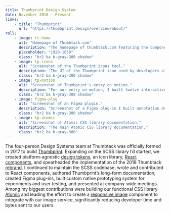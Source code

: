 ```yaml
---
title: Thumbprint Design System
date: November 2016 — Present
links:
    - title: "Thumbprint"
      url: "https://thumbprint.design/overview/about/"
roll:
    - image: tt-home
      alt: "Homepage of Thumbtack.com"
      description: "The homepage of thumbtack.com featuring the components, icons, and Atomic CSS library of the Thumbprint design system."
      placeholder: "1920-1650"
      class: "br2 ba b-gray-300 shadow"
    - image: tp-icons
      alt: "Screenshot of the Thumbprint icons tool."
      description: "The UI of the Thumbprint icon used by developers at Thumbtack. I redesigned and rebuilt the UI to improve the experience of finding icons."
      class: "br2 ba b-gray-300 shadow"
    - image: tp-motion
      alt: "Screenshot of Thumbprint's entry on motion."
      description: "For our entry on motion, I built twelve interactive React examples to demonstrate the type and speed of animations we want to encourage."
      class: "br2 ba b-gray-300 shadow"
    - image: figma-plug
      alt: "Screenshot of an Figma plugin."
      description: "Screenshot of a Figma plug-in I built annotation designs, providing developers the tracking events required in code."
      class: "br2 ba b-gray-300 shadow"
    - image: tp-atomic
      alt: "Screenshot of Atomic CSS library documentation."
      description: "The main Atomic CSS library documentation."
      class: "br2 ba b-gray-300"
---
```


The four-person Design Systems team at Thumbtack was officially formed in 2017 to build [Thumbprint](https://thumbprint.design). Expanding on the SCSS library I’d started, we created platform-agnostic [design tokens](https://thumbprint.design/tokens/scss/), an icon library, [React components](https://thumbprint.design/components/overview/), and spearheaded the implementation of the 2018 Thumbtack [rebrand](https://thumbtack.com/brand/). I continued to maintain the SCSS codebase, wrote and contributed to React components, authored Thumbprint’s long-form documentation, created Figma plug-ins, built custom native prototyping system for experiments and user testing, and presented at company-wide meetings. Among my biggest contributions were building our functional CSS library [Atomic](/write/functional-css.html) and leading the effort to create a [responsive image](https://developer.mozilla.org/en-US/docs/Learn/HTML/Multimedia_and_embedding/Responsive_images) component to integrate with our image service, significantly reducing developer time and bytes sent to our users.
